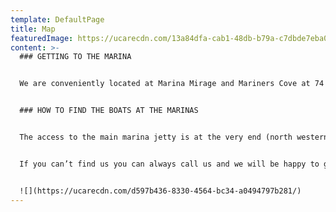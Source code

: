 ```yaml
---
template: DefaultPage
title: Map
featuredImage: https://ucarecdn.com/13a84dfa-cab1-48db-b79a-c7dbde7eba0f/
content: >-
  ### GETTING TO THE MARINA


  We are conveniently located at Marina Mirage and Mariners Cove at 74 Seaworld Drive, Main Beach. The marinas are directly adjacent to one another and there is plentiful free parking which you are invited to use.


  ### HOW TO FIND THE BOATS AT THE MARINAS


  The access to the main marina jetty is at the very end (north western corner) of the carpark behind the 'Ridong Plaza' building.   Please take the jetty with the big yellow archway at Mariner's Cove. For the 'Oceans' please take the first arm (to your left) after going under the yellow archway - the boat should be visible straight away. For 'Spirit of Gwonda' and 'Seawind 1000XL' please take the second arm (to your left). The vessels are located half way down.     Please find a map below of the current vessel locations.  


  If you can’t find us you can always call us and we will be happy to guide you.


  ![](https://ucarecdn.com/d597b436-8330-4564-bc34-a0494797b281/)
---
```


